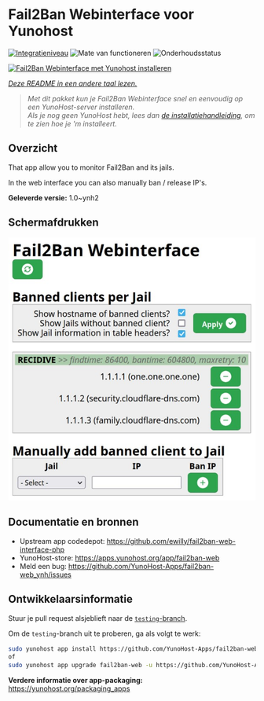 <!--
NB: Deze README is automatisch gegenereerd door <https://github.com/YunoHost/apps/tree/master/tools/readme_generator>
Hij mag NIET handmatig aangepast worden.
-->

# Fail2Ban Webinterface voor Yunohost

[![Integratieniveau](https://dash.yunohost.org/integration/fail2ban-web.svg)](https://ci-apps.yunohost.org/ci/apps/fail2ban-web/) ![Mate van functioneren](https://ci-apps.yunohost.org/ci/badges/fail2ban-web.status.svg) ![Onderhoudsstatus](https://ci-apps.yunohost.org/ci/badges/fail2ban-web.maintain.svg)

[![Fail2Ban Webinterface met Yunohost installeren](https://install-app.yunohost.org/install-with-yunohost.svg)](https://install-app.yunohost.org/?app=fail2ban-web)

*[Deze README in een andere taal lezen.](./ALL_README.md)*

> *Met dit pakket kun je Fail2Ban Webinterface snel en eenvoudig op een YunoHost-server installeren.*  
> *Als je nog geen YunoHost hebt, lees dan [de installatiehandleiding](https://yunohost.org/install), om te zien hoe je 'm installeert.*

## Overzicht

That app allow you to monitor Fail2Ban and its jails.

In the web interface you can also manually ban / release IP's.


**Geleverde versie:** 1.0~ynh2

## Schermafdrukken

![Schermafdrukken van Fail2Ban Webinterface](./doc/screenshots/screenshot.jpg)

## Documentatie en bronnen

- Upstream app codedepot: <https://github.com/ewilly/fail2ban-web-interface-php>
- YunoHost-store: <https://apps.yunohost.org/app/fail2ban-web>
- Meld een bug: <https://github.com/YunoHost-Apps/fail2ban-web_ynh/issues>

## Ontwikkelaarsinformatie

Stuur je pull request alsjeblieft naar de [`testing`-branch](https://github.com/YunoHost-Apps/fail2ban-web_ynh/tree/testing).

Om de `testing`-branch uit te proberen, ga als volgt te werk:

```bash
sudo yunohost app install https://github.com/YunoHost-Apps/fail2ban-web_ynh/tree/testing --debug
of
sudo yunohost app upgrade fail2ban-web -u https://github.com/YunoHost-Apps/fail2ban-web_ynh/tree/testing --debug
```

**Verdere informatie over app-packaging:** <https://yunohost.org/packaging_apps>
